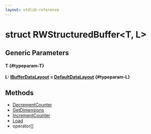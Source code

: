 ```yaml
---
layout: stdlib-reference
---
```


# struct RWStructuredBuffer\<T, L\>

## Generic Parameters

#### T {#typeparam-T}
#### L: [IBufferDataLayout](/stdlib-reference/interfaces/IBufferDataLayout/index) = [DefaultDataLayout](/stdlib-reference/types/DefaultDataLayout/index) {#typeparam-L}

## Methods

* [DecrementCounter](/stdlib-reference/types/RWStructuredBuffer/DecrementCounter)
* [GetDimensions](/stdlib-reference/types/RWStructuredBuffer/GetDimensions)
* [IncrementCounter](/stdlib-reference/types/RWStructuredBuffer/IncrementCounter)
* [Load](/stdlib-reference/types/RWStructuredBuffer/Load)
* operator\[\]

